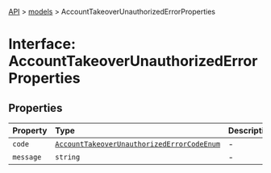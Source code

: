 [API](../../index.md) > [models](../index.md) > AccountTakeoverUnauthorizedErrorProperties

# Interface: AccountTakeoverUnauthorizedErrorProperties

## Properties

| Property | Type | Description | Source |
| :------ | :------ | :------ | :------ |
| `code` | [`AccountTakeoverUnauthorizedErrorCodeEnum`](../type-aliases/AccountTakeoverUnauthorizedErrorCodeEnum.md) | - | models/AccountTakeoverUnauthorizedError.ts:61 |
| `message` | `string` | - | models/AccountTakeoverUnauthorizedError.ts:62 |
